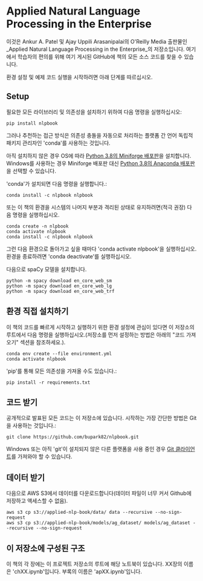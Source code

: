 # Applied Natural Language Processing in the Enterprise

이것은 Ankur A. Patel 및 Ajay Uppili Arasanipalai의 O'Reilly Media 출판물인 _Applied Natural Language Processing in the Enterprise_의 저장소입니다. 여기에서 학습자의 편의를 위해 여기 게시된 GitHub에 책의 모든 소스 코드를 찾을 수 있습니다.

환경 설정 및 예제 코드 실행을 시작하려면 아래 단계를 따르십시오.

## Setup

필요한 모든 라이브러리 및 의존성을 설치하기 위하여 다음 명령을 실행하십시오:

```
pip install nlpbook
```

그러나 추천하는 접근 방식은 의존성 충돌을 자동으로 처리하는 플랫폼 간 언어 독립적 패키지 관리자인 'conda'를 사용하는 것입니다.

아직 설치하지 않은 경우 OS에 따라 [Python 3.8의 Miniforge 배포판](https://github.com/conda-forge/miniforge#download)을 설치합니다. Windows를 사용하는 경우 Miniforge 배포판 대신 [Python 3.8의 Anaconda 배포판](https://www.anaconda.com/products/individual)을 선택할 수 있습니다.

'conda'가 설치되면 다음 명령을 실행합니다.:

```
conda install -c nlpbook nlpbook
```

또는 이 책의 환경을 시스템의 나머지 부분과 격리된 상태로 유지하려면(적극 권장) 다음 명령을 실행하십시오.

```
conda create -n nlpbook
conda activate nlpbook
conda install -c nlpbook nlpbook
```

그런 다음 환경으로 돌아가고 싶을 때마다 'conda activate nlpbook'을 실행하십시오. 환경을 종료하려면 'conda deactivate'를 실행하십시오.

다음으로 spaCy 모델을 설치합니다.

```
python -m spacy download en_core_web_sm
python -m spacy download en_core_web_lg
python -m spacy download en_core_web_trf
```

## 환경 직접 설치하기

이 책의 코드를 빠르게 시작하고 실행하기 위한 환경 설정에 관심이 있다면 이 저장소의 루트에서 다음 명령을 실행하십시오.(저장소를 먼저 설정하는 방법은 아래의 "코드 가져오기" 섹션을 참조하세요.).

```
conda env create --file environment.yml
conda activate nlpbook
```
'pip'를 통해 모든 의존성을 가져올 수도 있습니다.:

```
pip install -r requirements.txt
``` 

## 코드 받기

공개적으로 발표된 모든 코드는 이 저장소에 있습니다. 시작하는 가장 간단한 방법은 Git을 사용하는 것입니다.:

```
git clone https://github.com/bupark82/nlpbook.git
```

Windows 또는 아직 'git'이 설치되지 않은 다른 플랫폼을 사용 중인 경우 [Git 클라이언트](https://git-scm.com/downloads)를 가져와야 할 수 있습니다.

## 데이터 받기

다음으로 AWS S3에서 데이터를 다운로드합니다(데이터 파일이 너무 커서 Github에 저장하고 액세스할 수 없음).

```
aws s3 cp s3://applied-nlp-book/data/ data --recursive --no-sign-request
aws s3 cp s3://applied-nlp-book/models/ag_dataset/ models/ag_dataset --recursive --no-sign-request
```

## 이 저장소에 구성된 구조

이 책의 각 장에는 이 프로젝트 저장소의 루트에 해당 노트북이 있습니다. XX장의 이름은 'chXX.ipynb'입니다. 부록의 이름은 'apXX.ipynb'입니다.